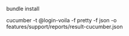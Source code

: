 bundle install

cucumber -t @login-voila -f pretty -f json -o features/support/reports/result-cucumber.json